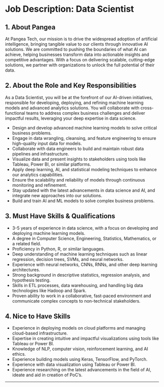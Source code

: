 # Job Description: Data Scientist

## 1. About Pangea
At Pangea Tech, our mission is to drive the widespread adoption of artificial intelligence, bringing tangible value to our clients through innovative AI solutions. We are committed to pushing the boundaries of what AI can achieve, helping businesses transform data into actionable insights and competitive advantages. With a focus on delivering scalable, cutting-edge solutions, we partner with organizations to unlock the full potential of their data.

## 2. About the Role and Key Responsibilities
As a Data Scientist, you will be at the forefront of our AI-driven initiatives, responsible for developing, deploying, and refining machine learning models and advanced analytics solutions. You will collaborate with cross-functional teams to address complex business challenges and deliver impactful results, leveraging your deep expertise in data science.

*   Design and develop advanced machine learning models to solve critical business problems.
*   Engage in data wrangling, cleansing, and feature engineering to ensure high-quality input data for models.
*   Collaborate with data engineers to build and maintain robust data pipelines and infrastructure.
*   Visualize data and present insights to stakeholders using tools like Tableau, Power BI, or similar platforms.
*   Apply deep learning, AI, and statistical modeling techniques to enhance our analytics capabilities.
*   Ensure the scalability and reliability of models through continuous monitoring and refinement.
*   Stay updated with the latest advancements in data science and AI, and integrate new approaches into our solutions.
*   Build and train AI and ML models to solve complex business problems.

## 3. Must Have Skills & Qualifications
*   3-5 years of experience in data science, with a focus on developing and deploying machine learning models.
*   A degree in Computer Science, Engineering, Statistics, Mathematics, or a related field.
*   Proficiency in Python, R, or similar languages.
*   Deep understanding of machine learning techniques such as linear regression, decision trees, SVMs, and neural networks.
*   Experience with neural networks, CNNs, RNNs, and other deep learning architectures.
*   Strong background in descriptive statistics, regression analysis, and hypothesis testing.
*   Skills in ETL processes, data warehousing, and handling big data technologies like Hadoop and Spark.
*   Proven ability to work in a collaborative, fast-paced environment and communicate complex concepts to non-technical stakeholders.

## 4. Nice to Have Skills
*   Experience in deploying models on cloud platforms and managing cloud-based infrastructure.
*   Expertise in creating intuitive and impactful visualizations using tools like Tableau or Power BI.
*   Knowledge of NLP, computer vision, reinforcement learning, and AI ethics.
*   Experience building models using Keras, TensorFlow, and PyTorch.
*   Experience with data visualization using Tableau or Power BI.
*   Experience researching on the latest advancements in the field of AI, ideate and aid in creation of PoC’s.

---